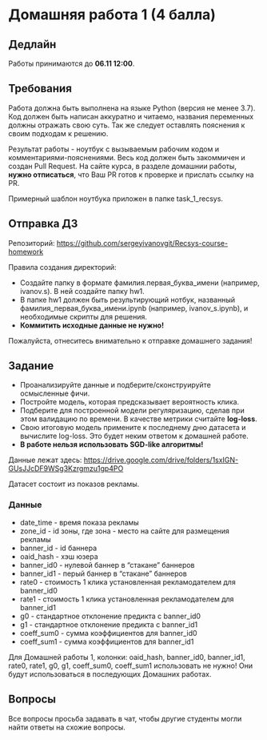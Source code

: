 # Домашняя работа 1 (4 балла)
## Дедлайн
Работы принимаются до **06.11 12:00**.

## Требования
Работа должна быть выполнена на языке Python (версия не менее 3.7). Код должен быть написан аккуратно и читаемо, названия переменных должны отражать свою суть. Так же следует оставлять пояснения к своим подходам к решению.

Результат работы - ноутбук с вызываемым рабочим кодом и комментариями-пояснениями. Весь код должен быть закоммичен и создан Pull Request. На сайте курса, в разделе домашнии работы, **нужно отписаться**, что Ваш PR готов к проверке и прислать ссылку на PR. 

Примерный шаблон ноутбука приложен в папке task_1_recsys.

## Отправка ДЗ
Репозиторий: https://github.com/sergeyivanovgit/Recsys-course-homework

Правила создания директорий: 
- Создайте папку в формате фамилия.первая_буква_имени (например, ivanov.s). В ней создайте папку hw1.
- В папке hw1 должен быть результирующий нотбук, названный фамилия_первая_буква_имени.ipynb (например, ivanov_s.ipynb), и необходимые скрипты для решения.
- **Коммитить исходные данные не нужно!**

Пожалуйста, отнеситесь внимательно к отправке домашнего задания!

## Задание
- Проанализируйте данные и подберите/сконструируйте осмысленные фичи. 
- Постройте модель, которая предсказывает вероятность клика.
- Подберите для построенной модели регуляризацию, сделав при этом валидацию по времени. В качестве метрики считайте **log-loss**.
- Свою итоговую модель примените к последнему дню датасета и вычислите log-loss. Это будет неким ответом к домашней работе.
- **В работе нельзя использовать SGD-like алгоритмы!**

Данные лежат здесь: https://drive.google.com/drive/folders/1sxIGN-GUsJJcDF9WSg3Kzrgmzu1gp4PO 

Датасет состоит из показов рекламы. 

### Данные
- date_time - время показа рекламы
- zone_id - id зоны, где зона - место на сайте для размещения рекламы
- banner_id - id баннера
- oaid_hash - хэш юзера
- banner_id0 - нулевой баннер в “стакане” баннеров
- banner_id1 - перый баннер в “стакане” баннеров
- rate0 - стоимость 1 клика установленная рекламодателем для banner_id0
- rate1 - стоимость 1 клика установленная рекламодателем для banner_id1
- g0 - стандартное отклонение предикта с banner_id0
- g1 - стандартное отклонение предикта с banner_id1
- coeff_sum0 - сумма коэффициентов для banner_id0
- coeff_sum1 - сумма коэффициентов для banner_id1

Для Домашней работы 1, колонки: oaid_hash, banner_id0, banner_id1, rate0, rate1, g0, g1, coeff_sum0, coeff_sum1 использовать не нужно! Они будут использоваться в последующих Домашних работах.

## Вопросы
Все вопросы просьба задавать в чат, чтобы другие студенты могли найти ответы на схожие вопросы.
